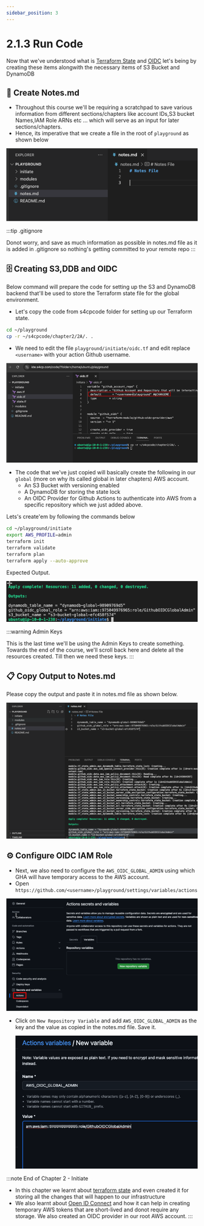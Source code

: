 ```yaml
---
sidebar_position: 3
---
```


# 2.1.3 Run Code

Now that we've understood what is [Terraform State](/docs/chapter2-securing-iam/initiate/about_terraform_state.md) and [OIDC](/docs/chapter2-securing-iam/initiate/about_oidc.md) let's being by creating these items alongwith the necessary items of S3 Bucket and DynamoDB

## 📜 Create Notes.md

- Throughout this course we'll be requiring a scratchpad to save various information from different sections/chapters like account IDs,S3 bucket Names,IAM Role ARNs etc ... which will serve as an input for later sections/chapters.
- Hence, its imperative that we create a file in the root of `playground` as shown below

![](img/notes.md.png)

:::tip .gitignore

Donot worry, and save as much information as possible in notes.md file as it is added in .gitignore so nothing's getting committed to your remote repo
:::

## 🗄️ Creating S3,DDB and OIDC

Below command will prepare the code for setting up the S3 and DynamoDB backend that'll be used to store the Terraform state file for the global environment.

- Let's copy the code from s4cpcode folder for setting up our Terraform state.

```bash
cd ~/playground
cp -r ~/s4cpcode/chapter2/2A/. .
```

- We need to edit the file `playground/initiate/oidc.tf` and edit replace `<username>` with your action Github username.

![](img/edit_username.png)

- The code that we've just copied will basically create the following in our `global` (more on why its called global in later chapters) AWS account.
  - An S3 Bucket with versioning enabled
  - A DynamoDB for storing the state lock
  - An OIDC Provider for Github Actions to authenticate into AWS from a specific repository which we just added above.

Lets's create'em by following the commands below

```bash
cd ~/playground/initiate
export AWS_PROFILE=admin
terraform init 
terraform validate
terraform plan 
terraform apply --auto-approve
```

Expected Output.

![](img/initiate_run.png)

:::warning Admin Keys

This is the last time we'll be using the Admin Keys to create something.
Towards the end of the course, we'll scroll back here and delete all the resources created. Till then we need these keys.
:::

## 📋 Copy Output to Notes.md

Please copy the output and paste it in notes.md file as shown below.

![](img/copy_into_notes.png)

## ⚙️ Configure OIDC IAM Role

- Next, we also need to configure the `AWS_OIDC_GLOBAL_ADMIN` using which GHA will have temporary access to the AWS account.
- Open `https://github.com/<username>/playground/settings/variables/actions`

![](img/github_config.png)

- Click on `New Repository Variable` and add `AWS_OIDC_GLOBAL_ADMIN` as the key and the value as copied in the notes.md file. Save it.
  
  ![](img/new_repository_variable.png)


:::note End of Chapter 2 - Initiate

- In this chapter we learnt about [terraform state](/docs/chapter2-securing-iam/initiate/about_terraform_state.md) and even created it for storing all the changes that will happen to our infrastructure
- We also learnt about [Open ID Connect](/docs/chapter2-securing-iam/initiate/about_oidc.md) and how it can help in creating temporary AWS tokens that are short-lived and donot require any storage. We also created an OIDC provider in our root AWS account.
:::